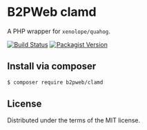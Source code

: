 # B2PWeb clamd

A PHP wrapper for `xenolope/quahog`.

[![Build Status](https://travis-ci.org/b2pweb/clamd.svg?branch=master)](https://travis-ci.org/b2pweb/clamd)
[![Packagist Version](https://img.shields.io/packagist/v/b2pweb/clamd.svg)](https://packagist.org/packages/b2pweb/clamd)

## Install via composer
```bash
$ composer require b2pweb/clamd
```

## License

Distributed under the terms of the MIT license.

